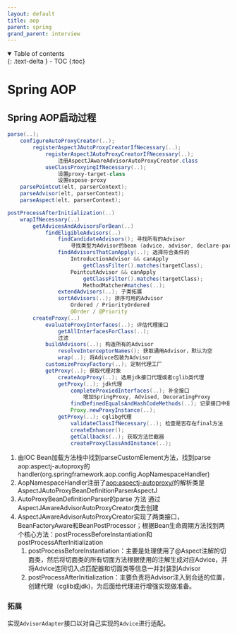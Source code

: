 ```yaml
---
layout: default
title: aop
parent: spring
grand_parent: interview
---
```


<details open markdown="block">
  <summary>
    Table of contents
  </summary>
  {: .text-delta }
- TOC
{:toc}
</details>

# Spring AOP

## Spring AOP启动过程

```java
parse(..);
    configureAutoProxyCreator(..);
        registerAspectJAutoProxyCreatorIfNecessary(..);
            registerAspectJAutoProxyCreatorIfNecessary(..);
                注册AspectJAwareAdvisorAutoProxyCreator.class
            useClassProxyingIfNecessary(..);
                设置proxy-target-class
                设置expose-proxy
    parsePointcut(elt, parserContext);
    parseAdvisor(elt, parserContext);
    parseAspect(elt, parserContext);

postProcessAfterInitialization(..)
    wrapIfNecessary(..)
        getAdvicesAndAdvisorsForBean(..)
            findEligibleAdvisors(..)
                findCandidateAdvisors(); 寻找所有的Advisor
                    寻找类型为Advisor的bean (advice, advisor, declare-parents)
                findAdvisorsThatCanApply(..); 选择符合条件的
                    IntroductionAdvisor && canApply
                        getClassFilter().matches(targetClass);
                    PointcutAdvisor && canApply
                        getClassFilter().matches(targetClass);
                        MethodMatcher#matches(..);
                extendAdvisors(..); 子类拓展
                sortAdvisors(..); 排序可用的Advisor
                    Ordered / PriorityOrdered
                    @Order / @Priority
        createProxy(..)
            evaluateProxyInterfaces(..); 评估代理接口
                getAllInterfacesForClass(..);
                过滤
            buildAdvisors(..); 构造所有的Advisor
                resolveInterceptorNames(); 获取通用Advisor，默认为空
                wrap(..); 将Adivce包装为Advisor
            customizeProxyFactory(..); 定制代理工厂
            getProxy(..); 获取代理对象
                createAopProxy(..); 选用jdk接口代理或者cglib类代理
                getProxy(..); jdk代理
                    completeProxiedInterfaces(..); 补全接口
                        增加SpringProxy, Advised, DecoratingProxy
                    findDefinedEqualsAndHashCodeMethods(..); 记录接口中是否声明了equals和hashCode方法
                    Proxy.newProxyInstance(..);
                getProxy(..); cglibg代理
                    validateClassIfNecessary(..); 检查是否存在final方法
                    createEnhancer();
                    getCallbacks(..); 获取方法拦截器
                    createProxyClassAndInstance(..);
```

1. 由IOC Bean加载方法栈中找到parseCustomElement方法，找到parse aop:aspectj-autoproxy的handler(org.springframework.aop.config.AopNamespaceHandler)
2. AopNamespaceHandler注册了<aop:aspectj-autoproxy/>的解析类是AspectJAutoProxyBeanDefinitionParserAspectJ
3. AutoProxyBeanDefinitionParser的parse 方法 通过AspectJAwareAdvisorAutoProxyCreator类去创建
4. AspectJAwareAdvisorAutoProxyCreator实现了两类接口，BeanFactoryAware和BeanPostProcessor；根据Bean生命周期方法找到两个核心方法：postProcessBeforeInstantiation和postProcessAfterInitialization
   1. postProcessBeforeInstantiation：主要是处理使用了@Aspect注解的切面类，然后将切面类的所有切面方法根据使用的注解生成对应Advice，并将Advice连同切入点匹配器和切面类等信息一并封装到Advisor
   2. postProcessAfterInitialization：主要负责将Advisor注入到合适的位置，创建代理（cglib或jdk)，为后面给代理进行增强实现做准备。


### 拓展

实现`AdvisorAdapter`接口以对自己实现的`Advice`进行适配。